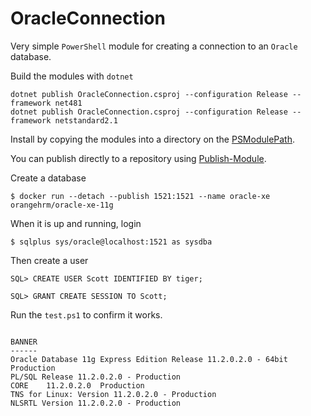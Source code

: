 # OracleConnection

Very simple `PowerShell` module for creating a connection to an `Oracle` database.

Build the modules with `dotnet`

```
dotnet publish OracleConnection.csproj --configuration Release --framework net481
dotnet publish OracleConnection.csproj --configuration Release --framework netstandard2.1
```

Install by copying the modules into a directory on the [PSModulePath](https://learn.microsoft.com/en-us/powershell/module/microsoft.powershell.core/about/about_psmodulepath).

You can publish directly to a repository using [Publish-Module](https://learn.microsoft.com/en-us/powershell/module/powershellget/publish-module?view=powershell-7.3).

Create a database

```
$ docker run --detach --publish 1521:1521 --name oracle-xe orangehrm/oracle-xe-11g
```

When it is up and running, login

```
$ sqlplus sys/oracle@localhost:1521 as sysdba
```

Then create a user

```
SQL> CREATE USER Scott IDENTIFIED BY tiger;

SQL> GRANT CREATE SESSION TO Scott;
```

Run the `test.ps1` to confirm it works.

```

BANNER
------
Oracle Database 11g Express Edition Release 11.2.0.2.0 - 64bit Production
PL/SQL Release 11.2.0.2.0 - Production
CORE	11.2.0.2.0	Production
TNS for Linux: Version 11.2.0.2.0 - Production
NLSRTL Version 11.2.0.2.0 - Production

```

